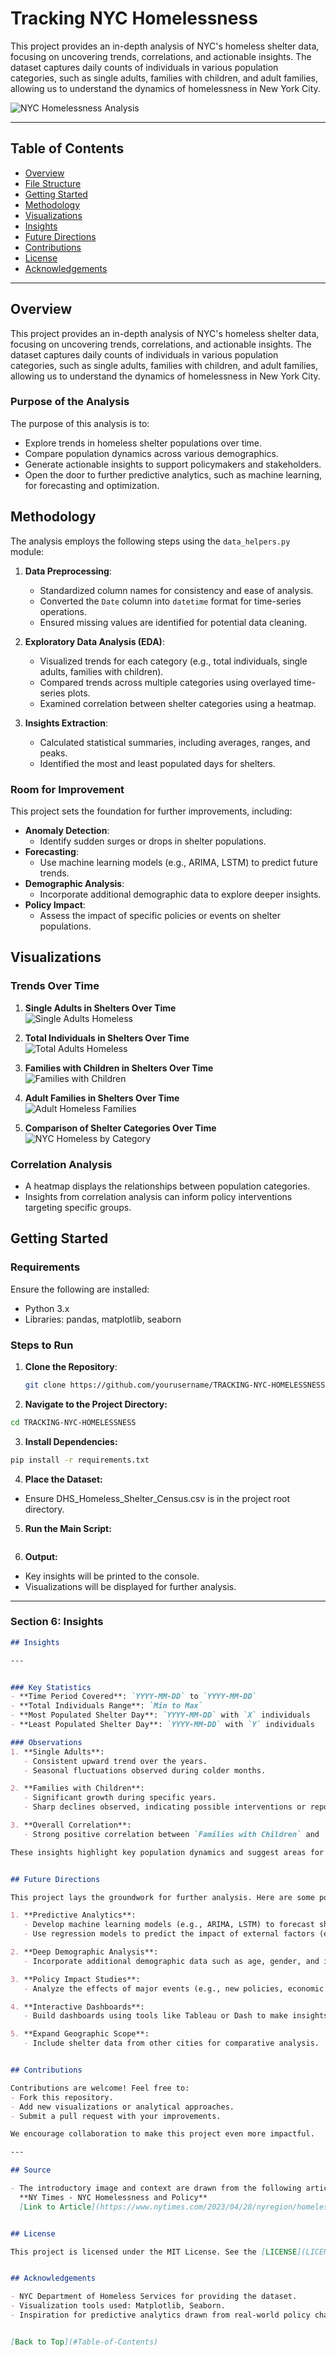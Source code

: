 # Tracking NYC Homelessness

This project provides an in-depth analysis of NYC's homeless shelter data, focusing on uncovering trends, correlations, and actionable insights. The dataset captures daily counts of individuals in various population categories, such as single adults, families with children, and adult families, allowing us to understand the dynamics of homelessness in New York City.

![NYC Homelessness Analysis](images/nyc_homeless_by_category.png)

---

## Table of Contents

- [Overview](#overview)
- [File Structure](#file-structure)
- [Getting Started](#getting-started)
- [Methodology](#methodology)
- [Visualizations](#visualizations)
- [Insights](#insights)
- [Future Directions](#future-directions)
- [Contributions](#contributions)
- [License](#license)
- [Acknowledgements](#acknowledgements)

---

## Overview

This project provides an in-depth analysis of NYC's homeless shelter data, focusing on uncovering trends, correlations, and actionable insights. The dataset captures daily counts of individuals in various population categories, such as single adults, families with children, and adult families, allowing us to understand the dynamics of homelessness in New York City.

### Purpose of the Analysis

The purpose of this analysis is to:
- Explore trends in homeless shelter populations over time.
- Compare population dynamics across various demographics.
- Generate actionable insights to support policymakers and stakeholders.
- Open the door to further predictive analytics, such as machine learning, for forecasting and optimization.


## Methodology

The analysis employs the following steps using the `data_helpers.py` module:

1. **Data Preprocessing**:
   - Standardized column names for consistency and ease of analysis.
   - Converted the `Date` column into `datetime` format for time-series operations.
   - Ensured missing values are identified for potential data cleaning.

2. **Exploratory Data Analysis (EDA)**:
   - Visualized trends for each category (e.g., total individuals, single adults, families with children).
   - Compared trends across multiple categories using overlayed time-series plots.
   - Examined correlation between shelter categories using a heatmap.

3. **Insights Extraction**:
   - Calculated statistical summaries, including averages, ranges, and peaks.
   - Identified the most and least populated days for shelters.

### Room for Improvement

This project sets the foundation for further improvements, including:
- **Anomaly Detection**:
  - Identify sudden surges or drops in shelter populations.
- **Forecasting**:
  - Use machine learning models (e.g., ARIMA, LSTM) to predict future trends.
- **Demographic Analysis**:
  - Incorporate additional demographic data to explore deeper insights.
- **Policy Impact**:
  - Assess the impact of specific policies or events on shelter populations.


## Visualizations

### Trends Over Time

1. **Single Adults in Shelters Over Time**  
   ![Single Adults Homeless](images/single_adults_homeless.png)

2. **Total Individuals in Shelters Over Time**  
   ![Total Adults Homeless](images/total_adults_homeless.png)

3. **Families with Children in Shelters Over Time**  
   ![Families with Children](images/families_w_children_homeless.png)

4. **Adult Families in Shelters Over Time**  
   ![Adult Homeless Families](images/adult_homeless_families.png)

5. **Comparison of Shelter Categories Over Time**  
   ![NYC Homeless by Category](images/nyc_homeless_by_category.png)

### Correlation Analysis
- A heatmap displays the relationships between population categories.
- Insights from correlation analysis can inform policy interventions targeting specific groups.


## Getting Started

### Requirements
Ensure the following are installed:
- Python 3.x
- Libraries: pandas, matplotlib, seaborn

### Steps to Run
1. **Clone the Repository**:
   ```bash
   git clone https://github.com/yourusername/TRACKING-NYC-HOMELESSNESS.git

2. **Navigate to the Project Directory:**
  ```bash
cd TRACKING-NYC-HOMELESSNESS
```

3. **Install Dependencies:**
  ```bash
pip install -r requirements.txt
```

4. **Place the Dataset:**

- Ensure DHS_Homeless_Shelter_Census.csv is in the project root directory.

5. **Run the Main Script:**

```python main.py
```

6. **Output:**
- Key insights will be printed to the console.
- Visualizations will be displayed for further analysis.

---

### Section 6: Insights
```markdown
## Insights

---


### Key Statistics
- **Time Period Covered**: `YYYY-MM-DD` to `YYYY-MM-DD`
- **Total Individuals Range**: `Min to Max`
- **Most Populated Shelter Day**: `YYYY-MM-DD` with `X` individuals
- **Least Populated Shelter Day**: `YYYY-MM-DD` with `Y` individuals

### Observations
1. **Single Adults**:
   - Consistent upward trend over the years.
   - Seasonal fluctuations observed during colder months.

2. **Families with Children**:
   - Significant growth during specific years.
   - Sharp declines observed, indicating possible interventions or reporting changes.

3. **Overall Correlation**:
   - Strong positive correlation between `Families with Children` and `Total Individuals`.

These insights highlight key population dynamics and suggest areas for targeted policy action.


## Future Directions

This project lays the groundwork for further analysis. Here are some potential next steps:

1. **Predictive Analytics**:
   - Develop machine learning models (e.g., ARIMA, LSTM) to forecast shelter usage.
   - Use regression models to predict the impact of external factors (e.g., weather, policy changes).

2. **Deep Demographic Analysis**:
   - Incorporate additional demographic data such as age, gender, and income levels.

3. **Policy Impact Studies**:
   - Analyze the effects of major events (e.g., new policies, economic downturns) on shelter populations.

4. **Interactive Dashboards**:
   - Build dashboards using tools like Tableau or Dash to make insights more accessible.

5. **Expand Geographic Scope**:
   - Include shelter data from other cities for comparative analysis.


## Contributions

Contributions are welcome! Feel free to:
- Fork this repository.
- Add new visualizations or analytical approaches.
- Submit a pull request with your improvements.

We encourage collaboration to make this project even more impactful.

---

## Source

- The introductory image and context are drawn from the following article:  
  **NY Times - NYC Homelessness and Policy**  
  [Link to Article](https://www.nytimes.com/2023/04/28/nyregion/homelessness-shelters-nyc.html)


## License

This project is licensed under the MIT License. See the [LICENSE](LICENSE) file for details.


## Acknowledgements

- NYC Department of Homeless Services for providing the dataset.
- Visualization tools used: Matplotlib, Seaborn.
- Inspiration for predictive analytics drawn from real-world policy challenges.


[Back to Top](#Table-of-Contents)